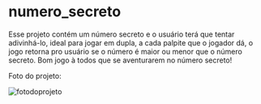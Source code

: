 # numero_secreto
Esse projeto contém um número secreto e o usuário terá que tentar adivinhá-lo, ideal para jogar em dupla, a cada palpite que o jogador dá, o jogo retorna pro usuário se o número é maior ou menor que o número secreto. Bom jogo à todos que se aventurarem no número secreto!

Foto do projeto:

![fotodoprojeto](https://user-images.githubusercontent.com/91295530/158479591-787b0f8e-200f-42e1-93c6-82728994b833.jpg)
